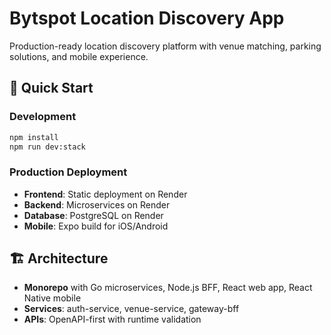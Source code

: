 # Bytspot Location Discovery App

Production-ready location discovery platform with venue matching, parking solutions, and mobile experience.

## 🚀 Quick Start

### Development
```bash
npm install
npm run dev:stack
```

### Production Deployment
- **Frontend**: Static deployment on Render
- **Backend**: Microservices on Render
- **Database**: PostgreSQL on Render
- **Mobile**: Expo build for iOS/Android

## 🏗️ Architecture
- **Monorepo** with Go microservices, Node.js BFF, React web app, React Native mobile
- **Services**: auth-service, venue-service, gateway-bff
- **APIs**: OpenAPI-first with runtime validation